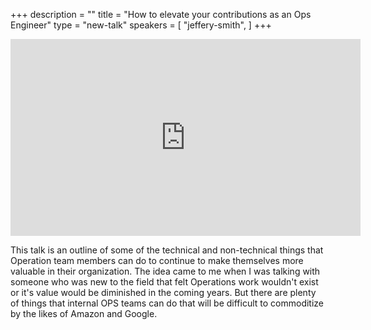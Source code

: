 +++
description = ""
title = "How to elevate your contributions as an Ops Engineer"
type = "new-talk"
speakers = [
        "jeffery-smith",
]
+++
<iframe width="560" height="315" src="https://www.youtube-nocookie.com/embed/YYnXSrykRco" frameborder="0" allowfullscreen></iframe>

This talk is an outline of some of the technical and non-technical things that Operation team members can do to continue to make themselves more valuable in their organization. The idea came to me when I was talking with someone who was new to the field that felt Operations work wouldn't exist or it's value would be diminished in the coming years. But there are plenty of things that internal OPS teams can do that will be difficult to commoditize by the likes of Amazon and Google.
